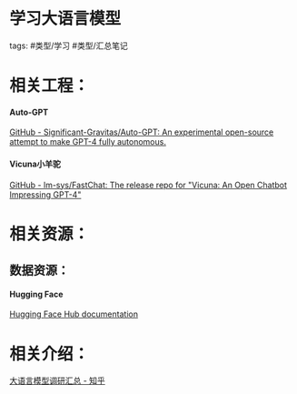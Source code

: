 # 学习大语言模型


tags:   #类型/学习 #类型/汇总笔记 


# 相关工程：

#### Auto-GPT

[GitHub - Significant-Gravitas/Auto-GPT: An experimental open-source attempt to make GPT-4 fully autonomous.](https://github.com/Significant-Gravitas/Auto-GPT.git)

#### Vicuna小羊驼

[GitHub - lm-sys/FastChat: The release repo for "Vicuna: An Open Chatbot Impressing GPT-4"](https://github.com/lm-sys/FastChat.git)



# 相关资源：

## 数据资源：


#### Hugging Face

[Hugging Face Hub documentation](https://huggingface.co/docs/hub/index)


# 相关介绍：

[大语言模型调研汇总 - 知乎](https://zhuanlan.zhihu.com/p/614766286)
